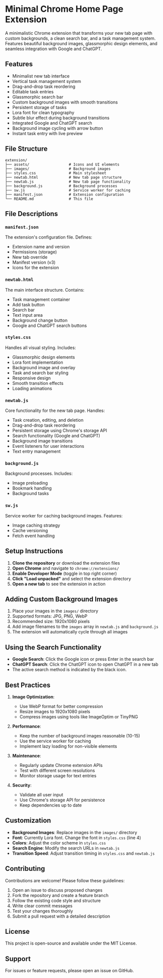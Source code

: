 # Minimal Chrome Home Page Extension

A minimalistic Chrome extension that transforms your new tab page with custom backgrounds, a clean search bar, and a task management system. Features beautiful background images, glassmorphic design elements, and seamless integration with Google and ChatGPT.

## Features
- Minimalist new tab interface
- Vertical task management system
- Drag-and-drop task reordering
- Editable task entries
- Glassmorphic search bar
- Custom background images with smooth transitions
- Persistent storage of tasks
- Lora font for clean typography
- Subtle blur effect during background transitions
- Integrated Google and ChatGPT search
- Background image cycling with arrow button
- Instant task entry with live preview

## File Structure
```
extension/
├── assets/                  # Icons and UI elements
├── images/                  # Background images
├── styles.css               # Main stylesheet
├── newtab.html              # New tab page structure
├── newtab.js                # New tab page functionality
├── background.js            # Background processes
├── sw.js                    # Service worker for caching
├── manifest.json            # Extension configuration
└── README.md                # This file
```

## File Descriptions

### `manifest.json`
The extension's configuration file. Defines:
- Extension name and version
- Permissions (storage)
- New tab override
- Manifest version (v3)
- Icons for the extension

### `newtab.html`
The main interface structure. Contains:
- Task management container
- Add task button
- Search bar
- Text input area
- Background change button
- Google and ChatGPT search buttons

### `styles.css`
Handles all visual styling. Includes:
- Glassmorphic design elements
- Lora font implementation
- Background image and overlay
- Task and search bar styling
- Responsive design
- Smooth transition effects
- Loading animations

### `newtab.js`
Core functionality for the new tab page. Handles:
- Task creation, editing, and deletion
- Drag-and-drop task reordering
- Persistent storage using Chrome's storage API
- Search functionality (Google and ChatGPT)
- Background image transitions
- Event listeners for user interactions
- Text entry management

### `background.js`
Background processes. Includes:
- Image preloading
- Bookmark handling
- Background tasks

### `sw.js`
Service worker for caching background images. Features:
- Image caching strategy
- Cache versioning
- Fetch event handling

## Setup Instructions

1. **Clone the repository** or download the extension files
2. **Open Chrome** and navigate to `chrome://extensions/`
3. **Enable Developer Mode** (toggle in top right corner)
4. **Click "Load unpacked"** and select the extension directory
5. **Open a new tab** to see the extension in action

## Adding Custom Background Images

1. Place your images in the `images/` directory
2. Supported formats: JPG, PNG, WebP
3. Recommended size: 1920x1080 pixels
4. Add image filenames to the `images` array in `newtab.js` and `background.js` 
5. The extension will automatically cycle through all images

## Using the Search Functionality

- **Google Search**: Click the Google icon or press Enter in the search bar
- **ChatGPT Search**: Click the ChatGPT icon to open ChatGPT in a new tab
- The active search method is indicated by the black icon.

## Best Practices

1. **Image Optimization**:
   - Use WebP format for better compression
   - Resize images to 1920x1080 pixels
   - Compress images using tools like ImageOptim or TinyPNG

2. **Performance**:
   - Keep the number of background images reasonable (10-15)
   - Use the service worker for caching
   - Implement lazy loading for non-visible elements

3. **Maintenance**:
   - Regularly update Chrome extension APIs
   - Test with different screen resolutions
   - Monitor storage usage for text entries

4. **Security**:
   - Validate all user input
   - Use Chrome's storage API for persistence
   - Keep dependencies up to date

## Customization

- **Background Images**: Replace images in the `images/` directory
- **Font**: Currently Lora font. Change the font in `styles.css` (line 4)
- **Colors**: Adjust the color scheme in `styles.css`
- **Search Engine**: Modify the search URLs in `newtab.js`
- **Transition Speed**: Adjust transition timing in `styles.css` and `newtab.js`

## Contributing

Contributions are welcome! Please follow these guidelines:

1. Open an issue to discuss proposed changes
2. Fork the repository and create a feature branch
3. Follow the existing code style and structure
4. Write clear commit messages
5. Test your changes thoroughly
6. Submit a pull request with a detailed description

## License

This project is open-source and available under the MIT License.

## Support

For issues or feature requests, please open an issue on GitHub.
```

